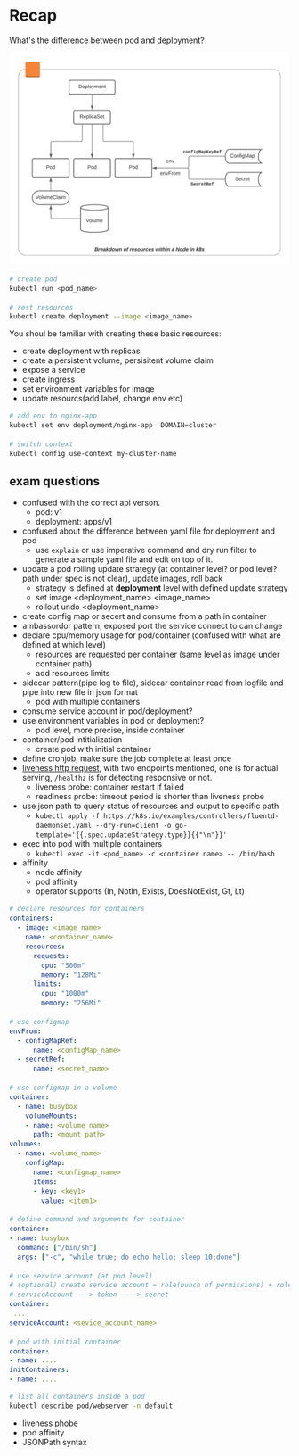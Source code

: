# Recap

What's the difference between pod and deployment?

![k8_node](../pics/k8_node.png)

```bash
# create pod
kubectl run <pod_name>

# rest resources
kubectl create deployment --image <image_name>
```

You shoul be familiar with creating these basic resources:

- create deployment with replicas
- create a persistent volume, persisitent volume claim
- expose a service
- create ingress
- set environment variables for image
- update resourcs(add label, change env etc)

```bash
# add env to nginx-app
kubectl set env deployment/nginx-app  DOMAIN=cluster

# switch context
kubectl config use-context my-cluster-name

```

## exam questions

- confused with the correct api verson.
  - pod: v1
  - deployment: apps/v1
- confused about the difference between yaml file for deployment and pod
  - use `explain` or use imperative command and dry run filter to generate a sample yaml file and edit on top of it.
- update a pod rolling update strategy (at container level? or pod level? path under spec is not clear), update images, roll back 
  - strategy is defined at **deployment** level with defined update strategy
  - set image <deployment_name> <image_name>
  - rollout undo <deployment_name>
- create config map or secert and consume from a path in container
- ambassordor pattern, exposed port the service connect to can change
- declare cpu/memory usage for pod/container (confused with what are defined at which level)
  - resources are requested per container (same level as image under container path)
  - add resources limits
- sidecar pattern(pipe log to file), sidecar container read from logfile and pipe into new file in json format
  - pod with multiple containers
- consume service account in pod/deployment?
- use environment variables in pod or deployment?
  - pod level, more precise, inside container
- container/pod intitialization
  - create pod with initial container
- define cronjob, make sure the job complete at least once
- [liveness http request](https://kubernetes.io/docs/tasks/configure-pod-container/configure-liveness-readiness-startup-probes/#define-a-liveness-http-request), with two endpoints mentioned, one is for actual serving, `/healthz` is for detecting responsive or not.
  - liveness probe: container restart if failed
  - readiness probe: timeout period is shorter than liveness probe
- use json path to query status of resources and output to specific path
  - `kubectl apply -f https://k8s.io/examples/controllers/fluentd-daemonset.yaml --dry-run=client -o go-template='{{.spec.updateStrategy.type}}{{"\n"}}'`
- exec into pod with multiple containers
  - `kubectl exec -it <pod_name> -c <container name> -- /bin/bash`
- affinity
  - node affinity
  - pod affinity
  - operator supports (In, NotIn, Exists, DoesNotExist, Gt, Lt)

```yaml
# declare resources for containers
containers:
  - image: <image_name>
    name: <container_name>
    resources:
      requests:
        cpu: "500m"
        memory: "128Mi"
      limits:
        cpu: "1000m"
        memory: "256Mi"

# use configmap 
envFrom:
  - configMapRef:
      name: <configMap_name>
  - secretRef:
      name: <secret_name>

# use configmap in a volume
container:
  - name: busybox
    volumeMounts:
    - name: <volume_name>
      path: <mount_path>
volumes:
  - name: <volume_name>
    configMap:
      name: <configmap_name>
      items:
      - key: <key1>
        value: <item1>

# define command and arguments for container
container:
- name: busybox
  command: ["/bin/sh"]
  args: ["-c", "while true; do echo hello; sleep 10;done"]

# use service account (at pod level)
# (optional) create service account = role(bunch of permissions) + roleBinding(bind role to serviceAccount)
# serviceAccount ---> token ----> secret
container:
 ...
serviceAccount: <sevice_account_name>

# pod with initial container
container:
- name: ....
initContainers:
- name: ....

```

```bash
# list all containers inside a pod
kubectl describe pod/webserver -n default
```

- liveness phobe
- pod affinity
- JSONPath syntax
